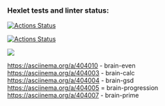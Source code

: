 ### Hexlet tests and linter status:

[![Actions Status](https://github.com/ArturioM/frontend-project-lvl1/workflows/hexlet-check/badge.svg)](https://github.com/ArturioM/frontend-project-lvl1/actions)

[![Actions Status](https://github.com/ArturioM/frontend-project-lvl1/workflows/super-linter/badge.svg)](https://github.com/ArturioM/frontend-project-lvl1/actions)

<a href="https://codeclimate.com/github/codeclimate/codeclimate/maintainability"><img src="https://api.codeclimate.com/v1/badges/a99a88d28ad37a79dbf6/maintainability" /></a>

https://asciinema.org/a/404010 - brain-even
https://asciinema.org/a/404003 - brain-calc
https://asciinema.org/a/404004 - brain-gsd
https://asciinema.org/a/404005 = brain-progression
https://asciinema.org/a/404007 - brain-prime
